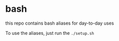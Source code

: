 # bash
this repo contains bash aliases for day-to-day uses

To use the aliases, just run the `./setup.sh` 
